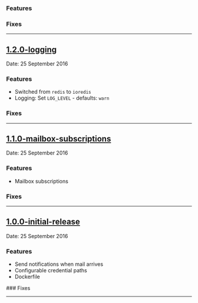 ### Features

### Fixes

- - -
## [1.2.0-logging](https://github.com/argon/push_notify/releases/tag/1.2.0-logging)
Date: 25 September 2016

### Features

- Switched from `redis` to `ioredis`
- Logging: Set `LOG_LEVEL` - defaults: `warn`

### Fixes

- - -
## [1.1.0-mailbox-subscriptions](https://github.com/argon/push_notify/releases/tag/1.1.0-mailbox-subscriptions)
Date: 25 September 2016

### Features

- Mailbox subscriptions

### Fixes

- - -
## [1.0.0-initial-release](https://github.com/argon/push_notify/releases/tag/1.0.0-initial-release)
Date: 25 September 2016

### Features

- Send notifications when mail arrives
- Configurable credential paths
- Dockerfile

### Fixes

---
